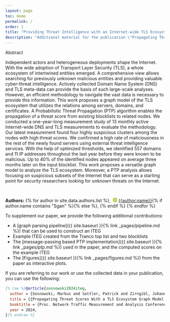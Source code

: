 ```yaml
---
layout: page
toc: Home
permalink: /
order: 1
title: "Providing Threat Intelligence with an Internet-wide TLS Ecosystem Graph Model"
description: "Additional material for the publication \"Propagating Threat Scores With a TLS Ecosystem Graph Model Derived by Active Measurements\", providing access to published data and tools."
---
```


<div class="accordion-box">
  <div class="accordion-box__title">
    Abstract
  </div>
  <div class="accordion-box__content">
      <p>Independent actors and heterogeneous deployments shape the Internet. With the wide adoption of Transport Layer Security (TLS), a whole ecosystem of intertwined entities emerged. A comprehensive view allows searching for previously unknown malicious entities and providing valuable cyber-threat intelligence. Actively collected Domain Name System (DNS) and TLS meta-data can provide the basis of such large-scale analyses. However, an efficient methodology to navigate the vast data is necessary to provide this information. This work proposes a graph model of the TLS ecosystem that utilizes the relations among servers, domains, and certificates. A Probabilistic Threat Propagation (PTP) algorithm enables the propagation of a threat score from existing blocklists to related nodes. We conducted a one-year-long measurement study of 13 monthly active Internet-wide DNS and TLS measurements to evaluate the methodology. Our latest measurement found four highly suspicious clusters among the nodes with high threat scores. We confirmed a high rate of maliciousness in the rest of the newly found servers using external threat intelligence services. With the help of optimized thresholds, we identified 557 domains and 11 IP addresses throughout the last year before they were known to be malicious. Up to 40% of the identified nodes appeared on average three months later on the input blocklist. This work proposes a versatile graph model to analyze the TLS ecosystem. Moreover, a PTP analysis allows focusing on suspicious subsets of the Internet that can serve as a starting point for security researchers looking for unknown threats on the Internet.</p>
  </div>
</div><br>

**Authors:**
{% for author in site.data.authors.list %}<a style="border-bottom: none" href="https://orcid.org/{{author.orcid}}">
<img src="assets/ORCIDiD_icon16x16.png" style="width: 1em; margin-inline-start: 0.5em;" alt="ORCID iD icon"/></a>
[{{author.name}}](https://orcid.org/{{author.orcid}}){% if author.name contains "Sgan" %}{% else %}, {% endif %}
{% endfor %}


To supplement our paper, we provide the following additional contributions:

- A [graph parsing pipeline]({{ site.baseurl }}{% link _pages/pipeline.md %}) that can be used to construct an ITEG
- Example ITEG created from the Tranco top list and two blocklists
- The [message-passing based PTP implementation]({{ site.baseurl }}{% link _pages/ptp.md %}) used in the paper, and the computed scores on the example ITEG
- The [Figures]({{ site.baseurl }}{% link _pages/figures.md %}) from the paper as interactive plots. 


If you are referring to our work or use the collected data in your publication, you can use the following:

```bib
{% raw %}@article{sosnowski2024iteg,
  author = {Sosnowski, Markus and Sattler, Patrick and Zirngibl, Johannes and Betzer, Tim and Carle, Georg},
  title = {{Propagating Threat Scores With a TLS Ecosystem Graph Model Derived by Active Measurements}},
  booktitle = {Proc. Network Traffic Measurement and Analysis Conference (TMA)},
  year = 2024,
}{% endraw %}
```

